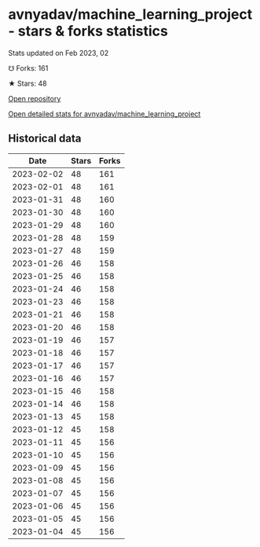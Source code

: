 # avnyadav/machine_learning_project - stars & forks statistics

Stats updated on Feb 2023, 02

☋ Forks: 161

★ Stars: 48

[Open repository](https://github.com/avnyadav/machine_learning_project)

[Open detailed stats for avnyadav/machine_learning_project](https://reviewgithub.com/rep/avnyadav/machine_learning_project)

## Historical data
| Date | Stars | Forks |
|------|-------|-------|
| 2023-02-02 | 48 | 161 | 
| 2023-02-01 | 48 | 161 | 
| 2023-01-31 | 48 | 160 | 
| 2023-01-30 | 48 | 160 | 
| 2023-01-29 | 48 | 160 | 
| 2023-01-28 | 48 | 159 | 
| 2023-01-27 | 48 | 159 | 
| 2023-01-26 | 46 | 158 | 
| 2023-01-25 | 46 | 158 | 
| 2023-01-24 | 46 | 158 | 
| 2023-01-23 | 46 | 158 | 
| 2023-01-21 | 46 | 158 | 
| 2023-01-20 | 46 | 158 | 
| 2023-01-19 | 46 | 157 | 
| 2023-01-18 | 46 | 157 | 
| 2023-01-17 | 46 | 157 | 
| 2023-01-16 | 46 | 157 | 
| 2023-01-15 | 46 | 158 | 
| 2023-01-14 | 46 | 158 | 
| 2023-01-13 | 45 | 158 | 
| 2023-01-12 | 45 | 158 | 
| 2023-01-11 | 45 | 156 | 
| 2023-01-10 | 45 | 156 | 
| 2023-01-09 | 45 | 156 | 
| 2023-01-08 | 45 | 156 | 
| 2023-01-07 | 45 | 156 | 
| 2023-01-06 | 45 | 156 | 
| 2023-01-05 | 45 | 156 | 
| 2023-01-04 | 45 | 156 | 

